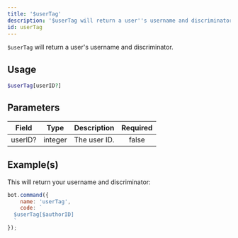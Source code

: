 ```yaml
---
title: '$userTag'
description: '$userTag will return a user''s username and discriminator.'
id: userTag
---
```


`$userTag` will return a user's username and discriminator.

## Usage

```php
$userTag[userID?]
```

## Parameters

| Field   | Type    | Description  | Required |
| ------- | ------- | ------------ |:--------:|
| userID? | integer | The user ID. |  false   |

## Example(s)

This will return your username and discriminator:

```javascript
bot.command({
    name: 'userTag',
    code: `
  $userTag[$authorID]
  `
});
```
